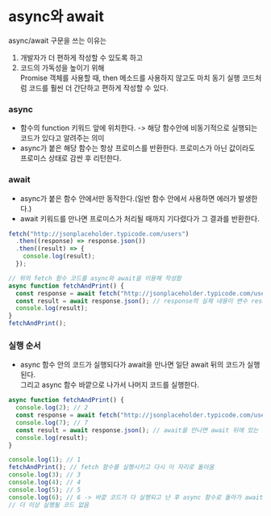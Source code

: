 # async와 await

async/await 구문을 쓰는 이유는

1. 개발자가 더 편하게 작성할 수 있도록 하고
2. 코드의 가독성을 높이기 위해  
   Promise 객체를 사용할 때, then 메소드를 사용하지 않고도 마치 동기 실행 코드처럼 코드를 훨씬 더 간단하고 편하게 작성할 수 있다.

### async

- 함수의 function 키워드 앞에 위치한다. -> 해당 함수안에 비동기적으로 실행되는 코드가 있다고 알려주는 의미
- async가 붙은 해당 함수는 항상 프로미스를 반환한다. 프로미스가 아닌 값이라도 프로미스 상태로 감싼 후 리턴한다.

### await

- async가 붙은 함수 안에서만 동작한다.(일반 함수 안에서 사용하면 에러가 발생한다.)
- await 키워드를 만나면 프로미스가 처리될 때까지 기다렸다가 그 결과를 반환한다.

```javascript
fetch("http://jsonplaceholder.typicode.com/users")
  .then((response) => response.json())
  .then((result) => {
    console.log(result);
  });
```

```javascript
// 위의 fetch 함수 코드를 async와 await을 이용해 작성함
async function fetchAndPrint() {
  const response = await fetch("http://jsonplaceholder.typicode.com/users"); // fetch 함수가 fulfilled 상태가 될 때까지 기다렸다가 작업 성공 결과가 담긴 response 객체를 리턴한다.
  const result = await response.json(); // response의 실제 내용이 변수 result에 담긴다.
  console.log(result);
}
fetchAndPrint();
```

### 실행 순서

- async 함수 안의 코드가 실행되다가 await을 만나면 일단 await 뒤의 코드가 실행된다.  
  그리고 async 함수 바깥으로 나가서 나머지 코드를 실행한다.

```javascript
async function fetchAndPrint() {
  console.log(2); // 2
  const response = await fetch("http://jsonplaceholder.typicode.com/users"); // fetch 함수를 실행 시키고 다시 함수가 실행된 지점으로 돌아간다.
  console.log(7); // 7
  const result = await response.json(); // await을 만나면 await 뒤에 있는 코드를 먼저 실행시키고 다시 실행 흐름은 async 함수 바깥으로 나가게된다.
  console.log(result);
}

console.log(1); // 1
fetchAndPrint(); // fetch 함수를 실행시키고 다시 이 자리로 돌아옴
console.log(3); // 3
console.log(4); // 4
console.log(5); // 5
console.log(6); // 6 -> 바깥 코드가 다 실행되고 난 후 async 함수로 돌아가 await문에 있던 promise 객체가 fulfilled 상태가 될 때까지 기다린다.
// 더 이상 실행될 코드 없음
```
